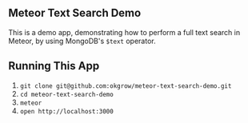 Meteor Text Search Demo
-----------------------

This is a demo app, demonstrating how to perform a full text search in Meteor,
by using MongoDB's `$text` operator.

Running This App
----------------

1. `git clone git@github.com:okgrow/meteor-text-search-demo.git`
1. `cd meteor-text-search-demo`
1. `meteor`
1. `open http://localhost:3000`
